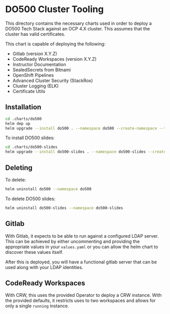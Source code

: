 # DO500 Cluster Tooling

This directory contains the necessary charts used in order to deploy a DO500 Tech Stack against an OCP 4.X cluster. This assumes that the cluster has valid certificates.

This chart is capable of deploying the following:

- Gitlab (version X.Y.Z)
- CodeReady Workspaces (version X.Y.Z)
- Instructor Documentation
- SealedSecrets from Bitnami
- OpenShift Pipelines
- Advanced Cluster Security (StackRox)
- Cluster Logging (ELK)
- Certificate Utils

## Installation

```bash
cd .charts/do500
helm dep up
helm upgrade --install do500 . --namespace do500 --create-namespace --timeout=15m
```

To install DO500 slides:

```bash
cd .charts/do500-slides
helm upgrade --install do500-slides . --namespace do500-slides --create-namespace --timeout=15m
```

## Deleting

To delete:

```bash
helm uninstall do500 --namespace do500
```

To delete DO500 slides:

```bash
helm uninstall do500-slides --namespace do500-slides
```

## Gitlab

With Gitlab, it expects to be able to run against a configured LDAP server. This can be achieved by either uncommenting and providing the appropriate values in your `values.yaml` or you can allow the helm chart to discover these values itself.

After this is deployed, you will have a functional gitlab server that can be used along with your LDAP identities.

## CodeReady Workspaces

With CRW, this uses the provided Operator to deploy a CRW instance. With the provided defaults, it restricts uses to two workspaces and allows for only a single `running` instance.
